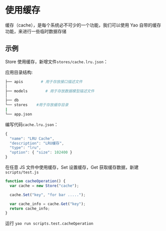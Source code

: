 # 使用缓存

缓存（cache），是每个系统必不可少的一个功能，我们可以使用 Yao 自带的缓存功能，来进行一些临时数据存储

## 示例

Store 使用缓存，新增文件`stores/cache.lru.json`：

应用目录结构:

```bash
├── apis        # 用于存放接口描述文件
│
├── models        # 用于存放数据模型描述文件
│
├── db
└── stores    #用于存放缓存目录
|
└── app.json
```

编写代码`cache.lru.json`：

```javascript
{
  "name": "LRU Cache",
  "description": "LRU缓存",
  "type": "lru",
  "option": { "size": 102400 }
}

```

在任意 JS 文件中使用缓存，Set 设置缓存，Get 获取缓存数据，新建`scripts/test.js`

```javascript
function cacheOperation() {
  var cache = new Store("cache");

  cache.Set("key", "for bar .....");

  var cache_info = cache.Get("key");
  return cache_info;
}
```

运行 `yao run scripts.test.cacheOperation`

<Div style={{ display: "flex", justifyContent: "space-between" }}>
  <Link type="prev" title="使用会话数据" link="进阶/使用会话数据"></Link>
  <Link type="next" title="数据导入" link="进阶/数据导入"></Link>
</Div>
